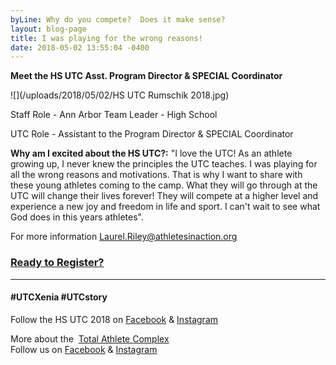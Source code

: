 ```yaml
---
byLine: Why do you compete?  Does it make sense?
layout: blog-page
title: I was playing for the wrong reasons!
date: 2018-05-02 13:55:04 -0400
---
```

**Meet the HS UTC Asst. Program Director & SPECIAL Coordinator**

![](/uploads/2018/05/02/HS UTC Rumschik 2018.jpg)

Staff Role - Ann Arbor Team Leader - High School

UTC Role - Assistant to the Program Director & SPECIAL Coordinator

**Why am I excited about the HS UTC?:**  "I love the UTC!  As an athlete growing up, I never knew the principles the UTC teaches.  I was playing for all the wrong reasons and motivations.  That is why I want to share with these young athletes coming to the camp.  What they will go through at the UTC will change their lives forever!  They will compete at a higher level and experience a new joy and freedom in life and sport.  I can't wait to see what God does in this years athletes".

For more information [Laurel.Riley@athletesinaction.org](mailto:laurel.riley@athletesinaction.org)

### [**Ready to Register?**]()

---

#### **#UTCXenia     #UTCstory**

Follow the HS UTC 2018 on  [Facebook](https://www.facebook.com/aiatotalathletecomplex/) & [Instagram](https://www.instagram.com/aia_sports_complex/)

More about the  [Total Athlete Complex](http://www.aiasportscomplex.com/)  
Follow us on  [Facebook](https://www.facebook.com/aiatotalathletecomplex/) & [Instagram](https://www.instagram.com/aia_sports_complex/)